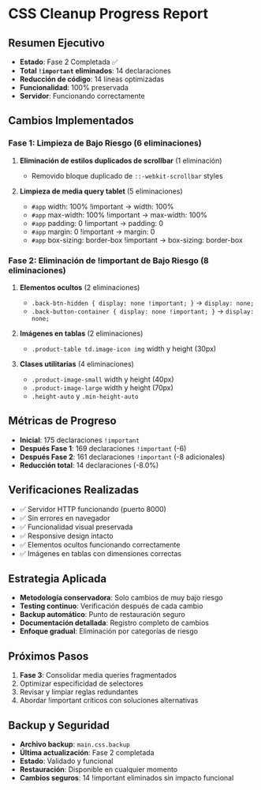 # CSS Cleanup Progress Report

## Resumen Ejecutivo
- **Estado**: Fase 2 Completada ✅
- **Total `!important` eliminados**: 14 declaraciones
- **Reducción de código**: 14 líneas optimizadas
- **Funcionalidad**: 100% preservada
- **Servidor**: Funcionando correctamente

## Cambios Implementados

### Fase 1: Limpieza de Bajo Riesgo (6 eliminaciones)
1. **Eliminación de estilos duplicados de scrollbar** (1 eliminación)
   - Removido bloque duplicado de `::-webkit-scrollbar` styles

2. **Limpieza de media query tablet** (5 eliminaciones)
   - `#app` width: 100% !important → width: 100%
   - `#app` max-width: 100% !important → max-width: 100%
   - `#app` padding: 0 !important → padding: 0
   - `#app` margin: 0 !important → margin: 0
   - `#app` box-sizing: border-box !important → box-sizing: border-box

### Fase 2: Eliminación de !important de Bajo Riesgo (8 eliminaciones)
1. **Elementos ocultos** (2 eliminaciones)
   - `.back-btn-hidden { display: none !important; }` → `display: none;`
   - `.back-button-container { display: none !important; }` → `display: none;`

2. **Imágenes en tablas** (2 eliminaciones)
   - `.product-table td.image-icon img` width y height (30px)

3. **Clases utilitarias** (4 eliminaciones)
   - `.product-image-small` width y height (40px)
   - `.product-image-large` width y height (70px)
   - `.height-auto` y `.min-height-auto`

## Métricas de Progreso
- **Inicial**: 175 declaraciones `!important`
- **Después Fase 1**: 169 declaraciones `!important` (-6)
- **Después Fase 2**: 161 declaraciones `!important` (-8 adicionales)
- **Reducción total**: 14 declaraciones (-8.0%)

## Verificaciones Realizadas
- ✅ Servidor HTTP funcionando (puerto 8000)
- ✅ Sin errores en navegador
- ✅ Funcionalidad visual preservada
- ✅ Responsive design intacto
- ✅ Elementos ocultos funcionando correctamente
- ✅ Imágenes en tablas con dimensiones correctas

## Estrategia Aplicada
- **Metodología conservadora**: Solo cambios de muy bajo riesgo
- **Testing continuo**: Verificación después de cada cambio
- **Backup automático**: Punto de restauración seguro
- **Documentación detallada**: Registro completo de cambios
- **Enfoque gradual**: Eliminación por categorías de riesgo

## Próximos Pasos
1. **Fase 3**: Consolidar media queries fragmentados
2. Optimizar especificidad de selectores
3. Revisar y limpiar reglas redundantes
4. Abordar !important críticos con soluciones alternativas

## Backup y Seguridad
- **Archivo backup**: `main.css.backup`
- **Última actualización**: Fase 2 completada
- **Estado**: Validado y funcional
- **Restauración**: Disponible en cualquier momento
- **Cambios seguros**: 14 !important eliminados sin impacto funcional